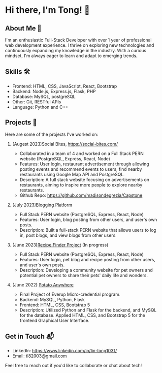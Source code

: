 # Hi there, I'm Tong! 👋

## About Me 🚀

I'm an enthusiastic Full-Stack Developer with over 1 year of professional web development experience. I thrive on exploring new technologies and continuously expanding my knowledge in the industry. With a curious mindset, I'm always eager to learn and adapt to emerging trends.

## Skills 🛠️

- Frontend: HTML, CSS, JavaScript, React, Bootstrap
- Backend: Node.js, Express.js, Flask, PHP
- Database: MySQL, postgreSQL
- Other: Git, RESTful APIs
- Language: Python and C++

## Projects 🚧

Here are some of the projects I've worked on:

1. (Augest 2023)Social Bites, https://social-bites.com/
   - Collaborated in a team of 4 and worked on a Full Stack PERN website (PostgreSQL, Express, React, Node)
   - Features: User login, restaurant advertisement through allowing posting events and recommend events to users, find nearby restaurants using Google Map API and PostgreSQL.
   - Description: A full stack website focusing on advertisements on restaurants, aiming to inspire more people to explore nearby restaurants.
   - Github Repo: https://github.com/madisondegrezia/Capstone
  
2. (July 2023)[Blogging Platform](https://github.com/tonglin2003/bloggingPlatform)
   - Full Stack PERN website (PostgreSQL, Express, React, Node)
   - Features: User login, blog posting from other users, and user's own posts.
   - Description: Built a full-stack PERN website that allows users to log in, post blogs, and view blogs from other users.
  
3. (June 2023)[Recipe Finder Project](https://github.com/tonglin2003/Recipe-Finder-Project) (In progress)
   - Full Stack PERN website (PostgreSQL, Express, React, Node)
   - Features: User login, pet blog and recipe posting from other users, and user's own posts. 
   - Description: Developing a community website for pet owners and potential pet owners to share their pets' daily life and wonders.

4. (June 2022) [Potato Anywhere](http://potatoanywhere.pythonanywhere.com/)
   - Final Project of Everup Micro-credential program.
   - Backend: MySQL, Python, Flask
   - Frontend: HTML, CSS, Bootstrap 5
   - Description: Utilized Python and Flask for the backend, and MySQL for the database. Applied HTML, CSS, and Bootstrap 5 for the frontend Graphical User Interface.
  

## Get in Touch 📬

- LinkedIn: https://www.linkedin.com/in/lin-tong1031/
- Email: tl82003@gmail.com

Feel free to reach out if you'd like to collaborate or chat about tech!
